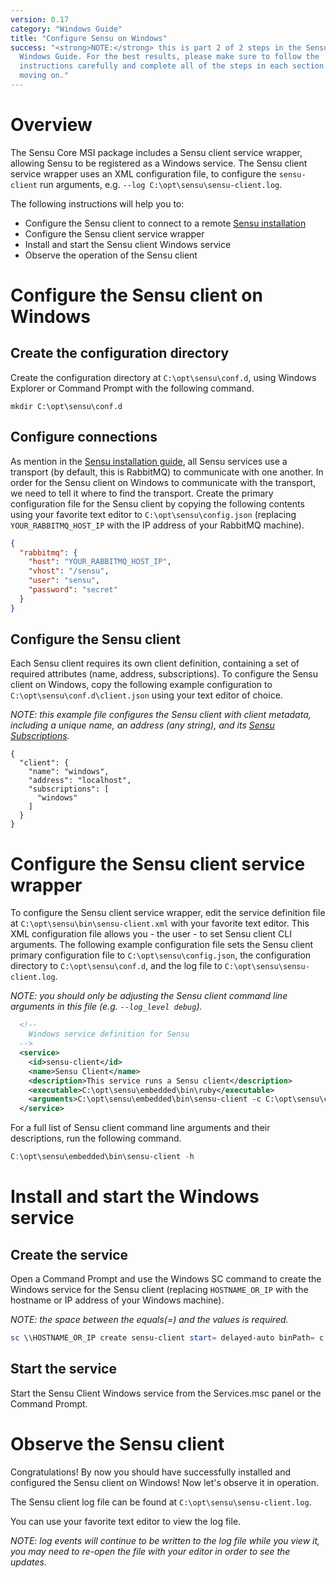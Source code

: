 ```yaml
---
version: 0.17
category: "Windows Guide"
title: "Configure Sensu on Windows"
success: "<strong>NOTE:</strong> this is part 2 of 2 steps in the Sensu
  Windows Guide. For the best results, please make sure to follow the
  instructions carefully and complete all of the steps in each section before
  moving on."
---
```


# Overview

The Sensu Core MSI package includes a Sensu client service wrapper, allowing Sensu to be registered as a Windows service. The Sensu client service wrapper uses an XML configuration file, to configure the `sensu-client` run arguments, e.g. `--log C:\opt\sensu\sensu-client.log`.

The following instructions will help you to:

- Configure the Sensu client to connect to a remote [Sensu installation](installation-overview)
- Configure the Sensu client service wrapper
- Install and start the Sensu client Windows service
- Observe the operation of the Sensu client

# Configure the Sensu client on Windows

## Create the configuration directory

Create the configuration directory at `C:\opt\sensu\conf.d`, using Windows Explorer or Command Prompt with the following command.

~~~ plain
mkdir C:\opt\sensu\conf.d
~~~

## Configure connections

As mention in the [Sensu installation guide](installation-overview), all Sensu services use a transport (by default, this is RabbitMQ) to communicate with one another. In order for the Sensu client on Windows to communicate with the transport, we need to tell it where to find the transport. Create the primary configuration file for the Sensu client by copying the following contents using your favorite text editor to `C:\opt\sensu\config.json` (replacing `YOUR_RABBITMQ_HOST_IP` with the IP address of your RabbitMQ machine).

~~~ json
{
  "rabbitmq": {
    "host": "YOUR_RABBITMQ_HOST_IP",
    "vhost": "/sensu",
    "user": "sensu",
    "password": "secret"
  }
}
~~~

## Configure the Sensu client

Each Sensu client requires its own client definition, containing a set of required attributes (name, address, subscriptions). To configure the Sensu client on Windows, copy the following example configuration to `C:\opt\sensu\conf.d\client.json` using your text editor of choice.

_NOTE: this example file configures the Sensu client with client metadata, including a unique name, an address (any string), and its [Sensu Subscriptions](clients#what-are-sensu-clients)._

~~~ shell
{
  "client": {
    "name": "windows",
    "address": "localhost",
    "subscriptions": [
      "windows"
    ]
  }
}
~~~

# Configure the Sensu client service wrapper

To configure the Sensu client service wrapper, edit the service definition file at `C:\opt\sensu\bin\sensu-client.xml` with your favorite text editor. This XML configuration file allows you - the user - to set Sensu client CLI arguments. The following example configuration file sets the Sensu client primary configuration file to `C:\opt\sensu\config.json`, the configuration directory to `C:\opt\sensu\conf.d`, and the log file to `C:\opt\sensu\sensu-client.log`.

_NOTE: you should only be adjusting the Sensu client command line arguments in this file (e.g. `--log_level debug`)._

~~~ xml
  <!--
    Windows service definition for Sensu
  -->
  <service>
    <id>sensu-client</id>
    <name>Sensu Client</name>
    <description>This service runs a Sensu client</description>
    <executable>C:\opt\sensu\embedded\bin\ruby</executable>
    <arguments>C:\opt\sensu\embedded\bin\sensu-client -c C:\opt\sensu\config.json -d C:\opt\sensu\conf.d -l C:\opt\sensu\sensu-client.log</arguments>
  </service>
~~~

For a full list of Sensu client command line arguments and their descriptions, run the following command.

~~~ powershell
C:\opt\sensu\embedded\bin\sensu-client -h
~~~

# Install and start the Windows service

## Create the service

Open a Command Prompt and use the Windows SC command to create the Windows service for the Sensu client (replacing `HOSTNAME_OR_IP` with the hostname or IP address of your Windows machine).

_NOTE: the space between the equals(=) and the values is required._

~~~ powershell
sc \\HOSTNAME_OR_IP create sensu-client start= delayed-auto binPath= c:\opt\sensu\bin\sensu-client.exe DisplayName= "Sensu Client"
~~~

## Start the service

Start the Sensu Client Windows service from the Services.msc panel or the Command Prompt.

# Observe the Sensu client

Congratulations! By now you should have successfully installed and configured the Sensu client on Windows! Now let's observe it in operation.

The Sensu client log file can be found at `C:\opt\sensu\sensu-client.log`.

You can use your favorite text editor to view the log file.

_NOTE: log events will continue to be written to the log file while you view it, you may need to re-open the file with your editor in order to see the updates._
